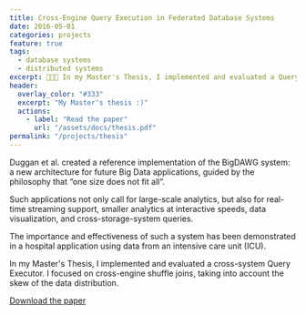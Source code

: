 ```yaml
---
title: Cross-Engine Query Execution in Federated Database Systems
date: 2016-05-01
categories: projects
feature: true
tags:
  - database systems
  - distributed systems
excerpt: 👨🏻‍🎓 In my Master's Thesis, I implemented and evaluated a Query Executor that can evaluate queries joining across relational, column-store, document, and time-series databases.
header:
  overlay_color: "#333"
  excerpt: "My Master's thesis :)"
  actions:
    - label: "Read the paper"
      url: "/assets/docs/thesis.pdf"
permalink: "/projects/thesis"
---
```


Duggan et al. created a reference implementation of the BigDAWG system: a new architecture for future Big Data applications, guided by the philosophy that “one size does not fit all”.

Such applications not only call for large-scale analytics, but also for real-time streaming support, smaller analytics at interactive speeds, data visualization, and cross-storage-system queries.

The importance and effectiveness of such a system has been demonstrated in a hospital application using data from an intensive care unit (ICU).

In my Master's Thesis, I implemented and evaluated a cross-system Query Executor. I focused on cross-engine shuffle joins, taking into account the skew of the data distribution.

[Download the paper](/assets/docs/thesis.pdf)
